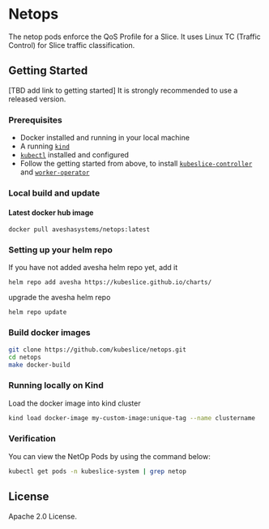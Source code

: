 # Netops


The netop pods enforce the QoS Profile for a Slice. It uses Linux TC (Traffic Control) for Slice traffic classification.

## Getting Started

[TBD add link to getting started] 
It is strongly recommended to use a released version.

### Prerequisites

* Docker installed and running in your local machine
* A running [`kind`](https://kind.sigs.k8s.io/)
* [`kubectl`](https://kubernetes.io/docs/tasks/tools/) installed and configured
* Follow the getting started from above, to install [`kubeslice-controller`](https://github.com/kubeslice/kubeslice-controller) and [`worker-operator`](https://github.com/kubeslice/worker-operator)

### Local build and update 

#### Latest docker hub image

```console
docker pull aveshasystems/netops:latest
```

### Setting up your helm repo

If you have not added avesha helm repo yet, add it

```console
helm repo add avesha https://kubeslice.github.io/charts/
```

upgrade the avesha helm repo

```console
helm repo update
```

### Build docker images

```bash
git clone https://github.com/kubeslice/netops.git
cd netops
make docker-build
```

### Running locally on Kind

Load the docker image into kind cluster

```bash
kind load docker-image my-custom-image:unique-tag --name clustername
```

### Verification
You can view the NetOp Pods by using the command below:

```bash
kubectl get pods -n kubeslice-system | grep netop
```

## License
Apache 2.0 License.
